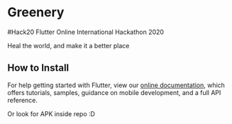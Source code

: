 # Greenery

#Hack20 Flutter Online International Hackathon 2020

Heal the world, and make it a better place

## How to Install

For help getting started with Flutter, view our
[online documentation](https://flutter.dev/docs), which offers tutorials,
samples, guidance on mobile development, and a full API reference.

Or look for APK inside repo :D